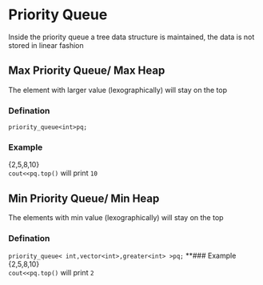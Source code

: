 # Priority Queue
Inside the priority queue a tree data structure is maintained, the data is not stored in linear fashion

## Max Priority Queue/ Max Heap
The element with larger value (lexographically) will stay on the top
### Defination
`priority_queue<int>pq;`
### Example 
{2,5,8,10}  
`cout<<pq.top()` will print `10`
## Min Priority Queue/ Min Heap
The elements with min value (lexographically) will stay on the top
### Defination 
`priority_queue< int,vector<int>,greater<int> >pq;`
**### Example 
{2,5,8,10}  
`cout<<pq.top()` will print `2`
